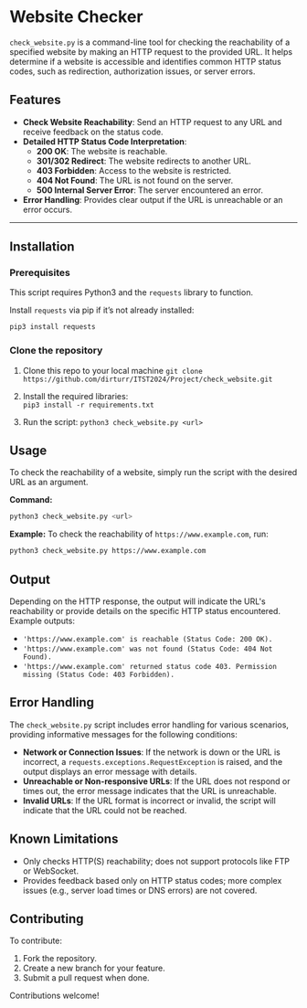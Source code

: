 # Website Checker
`check_website.py` is a command-line tool for checking the reachability of a specified website by making an HTTP request to the provided URL. It helps determine if a website is accessible and identifies common HTTP status codes, such as redirection, authorization issues, or server errors.

## Features
- **Check Website Reachability**: Send an HTTP request to any URL and receive feedback on the status code.  
- **Detailed HTTP Status Code Interpretation**:  
  - **200 OK**: The website is reachable.
  - **301/302 Redirect**: The website redirects to another URL.
  - **403 Forbidden**: Access to the website is restricted.
  - **404 Not Found**: The URL is not found on the server.
  - **500 Internal Server Error**: The server encountered an error.
- **Error Handling**: Provides clear output if the URL is unreachable or an error occurs.

<hr>

## Installation
### Prerequisites
This script requires Python3 and the `requests` library to function.

Install `requests` via pip if it’s not already installed:
```bash
pip3 install requests
```
### Clone the repository  
1. Clone this repo to your local machine
`git clone https://github.com/dirturr/ITST2024/Project/check_website.git`  

2. Install the required libraries:  
`pip3 install -r requirements.txt`

3. Run the script: 
`python3 check_website.py <url>`

## Usage
To check the reachability of a website, simply run the script with the desired URL as an argument.

**Command:**
```bash
python3 check_website.py <url>
```
**Example:**
To check the reachability of `https://www.example.com`, run:
```bash
python3 check_website.py https://www.example.com
```
## Output
Depending on the HTTP response, the output will indicate the URL's reachability or provide details on the specific HTTP status encountered. Example outputs:
- `'https://www.example.com' is reachable (Status Code: 200 OK).`
- `'https://www.example.com' was not found (Status Code: 404 Not Found).`
- `'https://www.example.com' returned status code 403. Permission missing (Status Code: 403 Forbidden).`

## Error Handling
The `check_website.py` script includes error handling for various scenarios, providing informative messages for the following conditions:
- **Network or Connection Issues**: If the network is down or the URL is incorrect, a `requests.exceptions.RequestException` is raised, and the output displays an error message with details.
- **Unreachable or Non-responsive URLs**: If the URL does not respond or times out, the error message indicates that the URL is unreachable.
- **Invalid URLs**: If the URL format is incorrect or invalid, the script will indicate that the URL could not be reached.

## Known Limitations
- Only checks HTTP(S) reachability; does not support protocols like FTP or WebSocket.
- Provides feedback based only on HTTP status codes; more complex issues (e.g., server load times or DNS errors) are not covered.

## Contributing
To contribute:

1. Fork the repository.
2. Create a new branch for your feature.
3. Submit a pull request when done.

Contributions welcome!